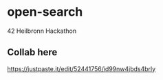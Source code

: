 # open-search
42 Heilbronn Hackathon 

## Collab here
https://justpaste.it/edit/52441756/id99nw4jbds4brly

